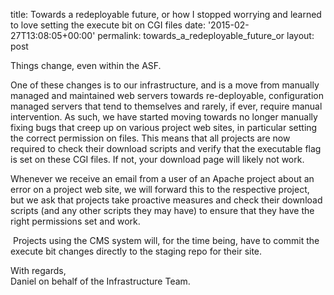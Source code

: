 title: Towards a redeployable future, or how I stopped worrying and learned to love setting the execute bit on CGI files
date: '2015-02-27T13:08:05+00:00'
permalink: towards_a_redeployable_future_or
layout: post

<p>Things change, even within the ASF.</p> 
  <p>One of these changes is to our infrastructure, and is a move from manually managed and maintained web servers towards re-deployable, configuration managed servers that tend to themselves and rarely, if ever, require manual intervention. As such, we have started moving towards no longer manually fixing bugs that creep up on various project web sites, in particular setting the correct permission on files. This means that all projects are now required to check their download scripts and verify that the executable flag is set on these CGI files. If not, your download page will likely not work.</p> 
  <p>Whenever we receive an email from a user of an Apache project about an error on a project web site, we will forward this to the respective project, but we ask that projects take proactive measures and check their download scripts (and any other scripts they may have) to ensure that they have the right permissions set and work.</p> 
  <p>&nbsp;Projects using the CMS system will, for the time being, have to commit the execute bit changes directly to the staging repo for their site. <br /></p> 
  <p>With regards,<br />Daniel on behalf of the Infrastructure Team.<br /></p>

